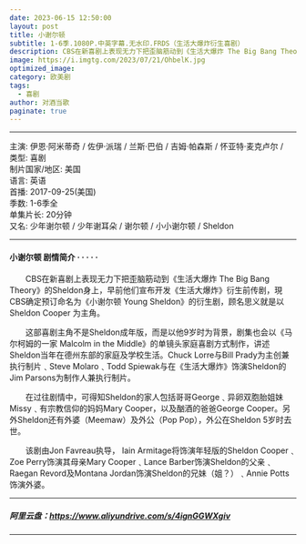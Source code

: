 ```yaml
---
date: 2023-06-15 12:50:00
layout: post
title: 小谢尔顿
subtitle: 1-6季.1080P.中英字幕.无水印.FRDS（生活大爆炸衍生喜剧）
description: CBS在新喜剧上表现无力下把歪脑筋动到《生活大爆炸 The Big Bang Theory》的Sheldon身上，早前他们宣布开发《生活大爆炸》衍生前传剧，現CBS确定预订命名为《小谢尔顿 Young Sheldon》的衍生剧...
image: https://i.imgtg.com/2023/07/21/OhbelK.jpg
optimized_image: 
category: 欧美剧
tags:
  - 喜剧
author: 对酒当歌
paginate: true
---
```


---

主演: 伊恩·阿米蒂奇 / 佐伊·派瑞 / 兰斯·巴伯 / 吉姆·帕森斯 / 怀亚特·麦克卢尔 /  
类型: 喜剧  
制片国家/地区: 美国  
语言: 英语  
首播: 2017-09-25(美国)  
季数: 1-6季全  
单集片长: 20分钟  
又名: 少年谢尔顿 / 少年谢耳朵 / 谢尔顿 / 小小谢尔顿 / Sheldon  

---

#### 小谢尔顿 剧情简介 · · · · ·

　　CBS在新喜剧上表现无力下把歪脑筋动到《生活大爆炸 The Big Bang Theory》的Sheldon身上，早前他们宣布开发《生活大爆炸》衍生前传剧，現CBS确定预订命名为《小谢尔顿 Young Sheldon》的衍生剧，顾名思义就是以Sheldon Cooper 为主角。

　　这部喜剧主角不是Sheldon成年版，而是以他9岁时为背景，剧集也会以《马尔柯姆的一家 Malcolm in the Middle》的单镜头家庭喜剧方式制作，讲述Sheldon当年在德州东部的家庭及学校生活。Chuck Lorre与Bill Prady为主创兼执行制片﹑Steve Molaro﹑Todd Spiewak与在《生活大爆炸》饰演Sheldon的Jim Parsons为制作人兼执行制片。

　　在过往剧情中，可得知Sheldon的家人包括哥哥George﹑异卵双胞胎姐妹Missy﹑有宗教信仰的妈妈Mary Cooper，以及酗酒的爸爸George Cooper。另外Sheldon还有外婆（Meemaw）及外公（Pop Pop），外公在Sheldon 5岁时去世。

　　该剧由Jon Favreau执导， Iain Armitage将饰演年轻版的Sheldon Cooper﹑ Zoe Perry饰演其母亲Mary Cooper﹑Lance Barber饰演Sheldon的父亲﹑Raegan Revord及Montana Jordan饰演Sheldon的兄妹（姐？）﹑Annie Potts饰演外婆。

---

##### 阿里云盘：<https://www.aliyundrive.com/s/4ignGGWXgiv>

---
